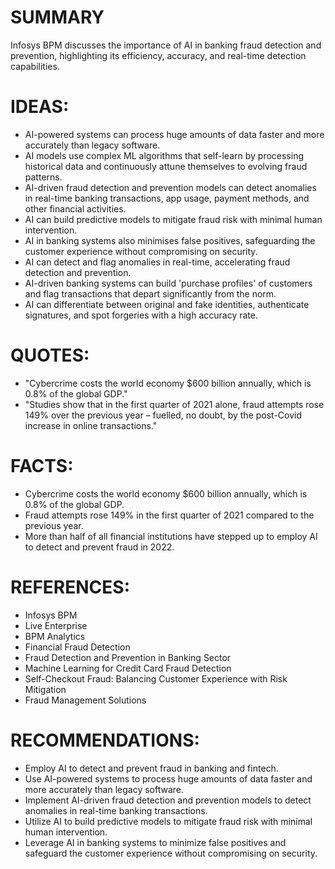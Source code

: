 # SUMMARY
Infosys BPM discusses the importance of AI in banking fraud detection and prevention, highlighting its efficiency, accuracy, and real-time detection capabilities.

# IDEAS:
* AI-powered systems can process huge amounts of data faster and more accurately than legacy software.
* AI models use complex ML algorithms that self-learn by processing historical data and continuously attune themselves to evolving fraud patterns.
* AI-driven fraud detection and prevention models can detect anomalies in real-time banking transactions, app usage, payment methods, and other financial activities.
* AI can build predictive models to mitigate fraud risk with minimal human intervention.
* AI in banking systems also minimises false positives, safeguarding the customer experience without compromising on security.
* AI can detect and flag anomalies in real-time, accelerating fraud detection and prevention.
* AI-driven banking systems can build 'purchase profiles' of customers and flag transactions that depart significantly from the norm.
* AI can differentiate between original and fake identities, authenticate signatures, and spot forgeries with a high accuracy rate.

# QUOTES:
* "Cybercrime costs the world economy $600 billion annually, which is 0.8% of the global GDP."
* "Studies show that in the first quarter of 2021 alone, fraud attempts rose 149% over the previous year – fuelled, no doubt, by the post-Covid increase in online transactions."

# FACTS:
* Cybercrime costs the world economy $600 billion annually, which is 0.8% of the global GDP.
* Fraud attempts rose 149% in the first quarter of 2021 compared to the previous year.
* More than half of all financial institutions have stepped up to employ AI to detect and prevent fraud in 2022.

# REFERENCES:
* Infosys BPM
* Live Enterprise
* BPM Analytics
* Financial Fraud Detection
* Fraud Detection and Prevention in Banking Sector
* Machine Learning for Credit Card Fraud Detection
* Self-Checkout Fraud: Balancing Customer Experience with Risk Mitigation
* Fraud Management Solutions

# RECOMMENDATIONS:
* Employ AI to detect and prevent fraud in banking and fintech.
* Use AI-powered systems to process huge amounts of data faster and more accurately than legacy software.
* Implement AI-driven fraud detection and prevention models to detect anomalies in real-time banking transactions.
* Utilize AI to build predictive models to mitigate fraud risk with minimal human intervention.
* Leverage AI in banking systems to minimize false positives and safeguard the customer experience without compromising on security.
